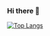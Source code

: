 ### Hi there 👋

[![Top Langs](https://github-readme-stats.vercel.app/api/top-langs/?username=hsw0905&layout=compact&hide=html,css,typescript)](https://github.com/hsw0905)
